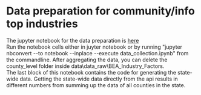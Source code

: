 <h1 class="h1-home"> Data preparation for community/info top industries</h1>

The jupyter notebook for the data preparation is [here](info/data/data_collection.ipynb)  
Run the notebook cells either in juyter notebook or by running "jupyter nbconvert --to notebook --inplace --execute data_collection.ipynb" from the commandline. After aggregating the data, you can delete the county_level folder inside data\data_raw\BEA_Industry_Factors.  
The last block of this notebook contains the code for generating the state-wide data. Getting the state-wide data directly from the api results in different numbers from summing up the data of all counties in the state.
